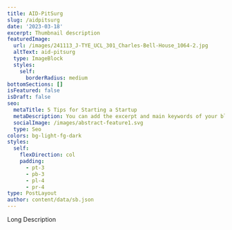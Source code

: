 ```yaml
---
title: AID-PitSurg
slug: /aidpitsurg
date: '2023-03-18'
excerpt: Thumbnail description
featuredImage:
  url: /images/241113_J-TYE_UCL_301_Charles-Bell-House_1064-2.jpg
  altText: aid-pitsurg
  type: ImageBlock
  styles:
    self:
      borderRadius: medium
bottomSections: []
isFeatured: false
isDraft: false
seo:
  metaTitle: 5 Tips for Starting a Startup
  metaDescription: You can add the excerpt and main keywords of your blog post here.
  socialImage: /images/abstract-feature1.svg
  type: Seo
colors: bg-light-fg-dark
styles:
  self:
    flexDirection: col
    padding:
      - pt-3
      - pb-3
      - pl-4
      - pr-4
type: PostLayout
author: content/data/sb.json
---
```

Long Description
